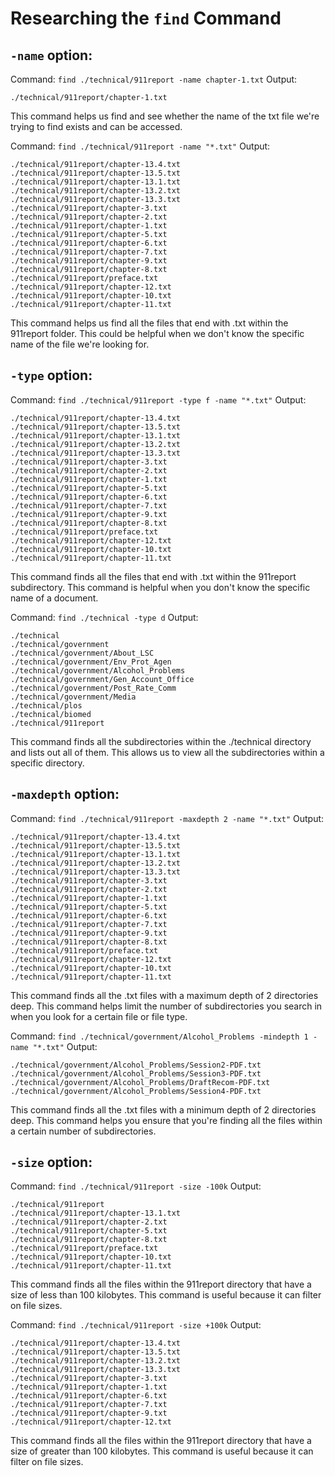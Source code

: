 # Researching the `find` Command

## `-name` option:
Command: `find ./technical/911report -name chapter-1.txt`
Output:
```
./technical/911report/chapter-1.txt
```
This command helps us find and see whether the name of the txt file we're trying to find exists and can be accessed.

Command: `find ./technical/911report -name "*.txt"`
Output:
```
./technical/911report/chapter-13.4.txt
./technical/911report/chapter-13.5.txt
./technical/911report/chapter-13.1.txt
./technical/911report/chapter-13.2.txt
./technical/911report/chapter-13.3.txt
./technical/911report/chapter-3.txt
./technical/911report/chapter-2.txt
./technical/911report/chapter-1.txt
./technical/911report/chapter-5.txt
./technical/911report/chapter-6.txt
./technical/911report/chapter-7.txt
./technical/911report/chapter-9.txt
./technical/911report/chapter-8.txt
./technical/911report/preface.txt
./technical/911report/chapter-12.txt
./technical/911report/chapter-10.txt
./technical/911report/chapter-11.txt
```
This command helps us find all the files that end with .txt within the 911report folder. This could be helpful when we don't know the specific name of the file we're looking for.


## `-type` option:
Command: `find ./technical/911report -type f -name "*.txt"`
Output:
```
./technical/911report/chapter-13.4.txt
./technical/911report/chapter-13.5.txt
./technical/911report/chapter-13.1.txt
./technical/911report/chapter-13.2.txt
./technical/911report/chapter-13.3.txt
./technical/911report/chapter-3.txt
./technical/911report/chapter-2.txt
./technical/911report/chapter-1.txt
./technical/911report/chapter-5.txt
./technical/911report/chapter-6.txt
./technical/911report/chapter-7.txt
./technical/911report/chapter-9.txt
./technical/911report/chapter-8.txt
./technical/911report/preface.txt
./technical/911report/chapter-12.txt
./technical/911report/chapter-10.txt
./technical/911report/chapter-11.txt
```
This command finds all the files that end with .txt within the 911report subdirectory. This command is helpful when you don't know the specific name of a document.

Command: `find ./technical -type d`
Output:
```
./technical
./technical/government
./technical/government/About_LSC
./technical/government/Env_Prot_Agen
./technical/government/Alcohol_Problems
./technical/government/Gen_Account_Office
./technical/government/Post_Rate_Comm
./technical/government/Media
./technical/plos
./technical/biomed
./technical/911report
```
This command finds all the subdirectories within the ./technical directory and lists out all of them. This allows us to view all the subdirectories within a specific directory.


## `-maxdepth` option:
Command: `find ./technical/911report -maxdepth 2 -name "*.txt"`
Output:
```
./technical/911report/chapter-13.4.txt
./technical/911report/chapter-13.5.txt
./technical/911report/chapter-13.1.txt
./technical/911report/chapter-13.2.txt
./technical/911report/chapter-13.3.txt
./technical/911report/chapter-3.txt
./technical/911report/chapter-2.txt
./technical/911report/chapter-1.txt
./technical/911report/chapter-5.txt
./technical/911report/chapter-6.txt
./technical/911report/chapter-7.txt
./technical/911report/chapter-9.txt
./technical/911report/chapter-8.txt
./technical/911report/preface.txt
./technical/911report/chapter-12.txt
./technical/911report/chapter-10.txt
./technical/911report/chapter-11.txt
```
This command finds all the .txt files with a maximum depth of 2 directories deep. This command helps limit the number of subdirectories you search in when you look for a certain file or file type.

Command: `find ./technical/government/Alcohol_Problems -mindepth 1 -name "*.txt"`
Output:
```
./technical/government/Alcohol_Problems/Session2-PDF.txt
./technical/government/Alcohol_Problems/Session3-PDF.txt
./technical/government/Alcohol_Problems/DraftRecom-PDF.txt
./technical/government/Alcohol_Problems/Session4-PDF.txt
```
This command finds all the .txt files with a minimum depth of 2 directories deep. This command helps you ensure that you're finding all the files within a certain number of subdirectories.


## `-size` option:
Command: `find ./technical/911report -size -100k`
Output:
```
./technical/911report
./technical/911report/chapter-13.1.txt
./technical/911report/chapter-2.txt
./technical/911report/chapter-5.txt
./technical/911report/chapter-8.txt
./technical/911report/preface.txt
./technical/911report/chapter-10.txt
./technical/911report/chapter-11.txt
```
This command finds all the files within the 911report directory that have a size of less than 100 kilobytes. This command is useful because it can filter on file sizes.

Command: `find ./technical/911report -size +100k`
Output:
```
./technical/911report/chapter-13.4.txt
./technical/911report/chapter-13.5.txt
./technical/911report/chapter-13.2.txt
./technical/911report/chapter-13.3.txt
./technical/911report/chapter-3.txt
./technical/911report/chapter-1.txt
./technical/911report/chapter-6.txt
./technical/911report/chapter-7.txt
./technical/911report/chapter-9.txt
./technical/911report/chapter-12.txt
```
This command finds all the files within the 911report directory that have a size of greater than 100 kilobytes. This command is useful because it can filter on file sizes.

